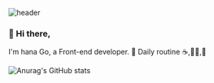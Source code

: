 

<!--
**nahago/nahago** is a ✨ _special_ ✨ repository because its `README.md` (this file) appears on your GitHub profile.

Here are some ideas to get you started:

- 🔭 I’m currently working on ...
- 🌱 I’m currently learning ...
- 👯 I’m looking to collaborate on ...
- 🤔 I’m looking for help with ...
- 💬 Ask me about ...
- 📫 How to reach me: ...
- 😄 Pronouns: ...
- ⚡ Fun fact: ...
-->

![header](https://capsule-render.vercel.app/api?type=Wave&color=F26B83&height=300&section=header&text=Hello,%20I'm%20Go%20Ha%20na&fontSize=70)

### 👋 Hi there, 
I'm hana Go, a Front-end developer. 🌱
Daily routine ☕,👩‍💻,🧘


![Anurag's GitHub stats](https://github-readme-stats.vercel.app/api?username=nahago&&show_icons=true&theme=material-palenight)
